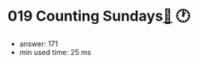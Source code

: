 019 Counting Sundays[:link:](http://projecteuler.net/problem=19)  :clock1:
========================

- answer: 171 
- min used time: 25 ms

